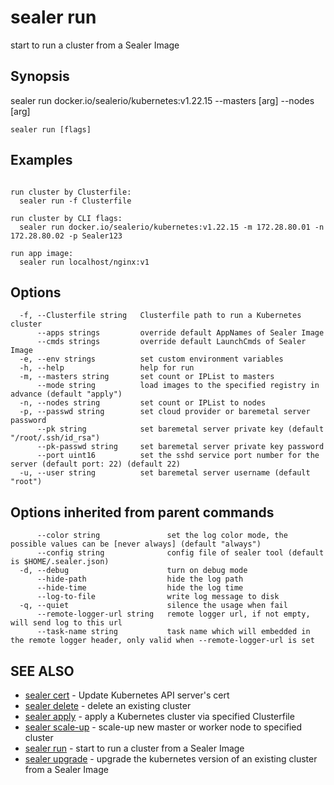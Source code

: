 # sealer run

start to run a cluster from a Sealer Image

## Synopsis

sealer run docker.io/sealerio/kubernetes:v1.22.15 --masters [arg] --nodes [arg]

```
sealer run [flags]
```

## Examples

```

run cluster by Clusterfile:
  sealer run -f Clusterfile

run cluster by CLI flags:
  sealer run docker.io/sealerio/kubernetes:v1.22.15 -m 172.28.80.01 -n 172.28.80.02 -p Sealer123

run app image:
  sealer run localhost/nginx:v1

```

## Options

```
  -f, --Clusterfile string   Clusterfile path to run a Kubernetes cluster
      --apps strings         override default AppNames of Sealer Image
      --cmds strings         override default LaunchCmds of Sealer Image
  -e, --env strings          set custom environment variables
  -h, --help                 help for run
  -m, --masters string       set count or IPList to masters
      --mode string          load images to the specified registry in advance (default "apply")
  -n, --nodes string         set count or IPList to nodes
  -p, --passwd string        set cloud provider or baremetal server password
      --pk string            set baremetal server private key (default "/root/.ssh/id_rsa")
      --pk-passwd string     set baremetal server private key password
      --port uint16          set the sshd service port number for the server (default port: 22) (default 22)
  -u, --user string          set baremetal server username (default "root")
```

## Options inherited from parent commands

```
      --color string               set the log color mode, the possible values can be [never always] (default "always")
      --config string              config file of sealer tool (default is $HOME/.sealer.json)
  -d, --debug                      turn on debug mode
      --hide-path                  hide the log path
      --hide-time                  hide the log time
      --log-to-file                write log message to disk
  -q, --quiet                      silence the usage when fail
      --remote-logger-url string   remote logger url, if not empty, will send log to this url
      --task-name string           task name which will embedded in the remote logger header, only valid when --remote-logger-url is set
```

## SEE ALSO

* [sealer cert](sealer_cert.md)     - Update Kubernetes API server's cert
* [sealer delete](sealer_delete.md)     - delete an existing cluster
* [sealer apply](sealer_apply.md)     - apply a Kubernetes cluster via specified Clusterfile
* [sealer scale-up](sealer_scale-up.md)     - scale-up new master or worker node to specified cluster
* [sealer run](sealer_run.md)     - start to run a cluster from a Sealer Image
* [sealer upgrade](sealer_upgrade.md)     - upgrade the kubernetes version of an existing cluster from a Sealer Image